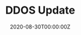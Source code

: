 ---
title: DDOS Update
link_onion: http://vworp2mspe566cws.onion/to/dread/24859e4949
date: 2020-08-30T00:00:00Z
source: /d/Cannazon
tags:
- cannazon
image_header:
---
